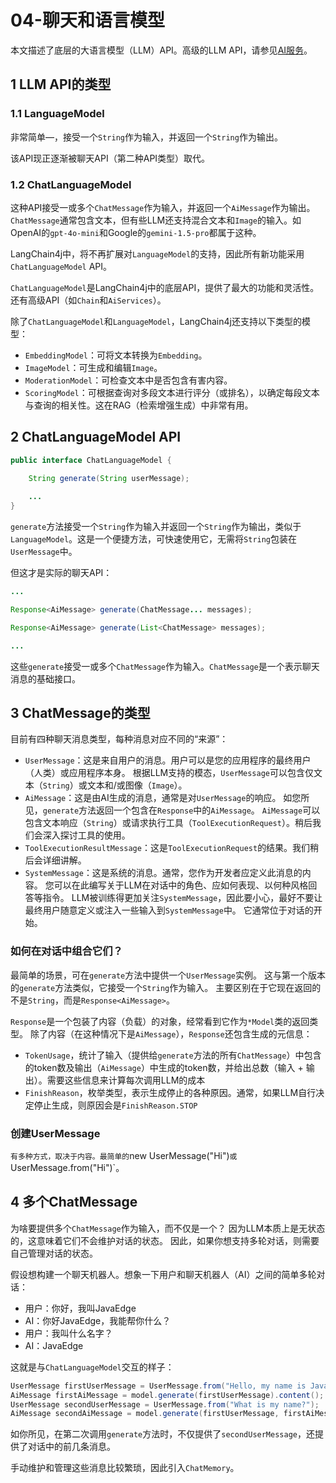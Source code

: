 # 04-聊天和语言模型

本文描述了底层的大语言模型（LLM）API。高级的LLM API，请参见[AI服务](/tutorials/ai-services)。

## 1 LLM API的类型

### 1.1 LanguageModel

非常简单—，接受一个`String`作为输入，并返回一个`String`作为输出。

该API现正逐渐被聊天API（第二种API类型）取代。

### 1.2 ChatLanguageModel

这种API接受一或多个`ChatMessage`作为输入，并返回一个`AiMessage`作为输出。 `ChatMessage`通常包含文本，但有些LLM还支持混合文本和`Image`的输入。如OpenAI的`gpt-4o-mini`和Google的`gemini-1.5-pro`都属于这种。

LangChain4j中，将不再扩展对`LanguageModel`的支持，因此所有新功能采用`ChatLanguageModel` API。

`ChatLanguageModel`是LangChain4j中的底层API，提供了最大的功能和灵活性。还有高级API（如`Chain`和`AiServices`）。

除了`ChatLanguageModel`和`LanguageModel`，LangChain4j还支持以下类型的模型：

- `EmbeddingModel`：可将文本转换为`Embedding`。
- `ImageModel`：可生成和编辑`Image`。
- `ModerationModel`：可检查文本中是否包含有害内容。
- `ScoringModel`：可根据查询对多段文本进行评分（或排名），以确定每段文本与查询的相关性。这在RAG（检索增强生成）中非常有用。

## 2 ChatLanguageModel API

```java
public interface ChatLanguageModel {

    String generate(String userMessage);
    
    ...
}
```

`generate`方法接受一个`String`作为输入并返回一个`String`作为输出，类似于`LanguageModel`。这是一个便捷方法，可快速使用它，无需将`String`包装在`UserMessage`中。

但这才是实际的聊天API：

```java
...

Response<AiMessage> generate(ChatMessage... messages);

Response<AiMessage> generate(List<ChatMessage> messages);

...
```

这些`generate`接受一或多个`ChatMessage`作为输入。`ChatMessage`是一个表示聊天消息的基础接口。

## 3 ChatMessage的类型

目前有四种聊天消息类型，每种消息对应不同的“来源”：

- `UserMessage`：这是来自用户的消息。用户可以是您的应用程序的最终用户（人类）或应用程序本身。 
  根据LLM支持的模态，`UserMessage`可以包含仅文本（`String`）或文本和/或图像（`Image`）。
- `AiMessage`：这是由AI生成的消息，通常是对`UserMessage`的响应。 
  如您所见，`generate`方法返回一个包含在`Response`中的`AiMessage`。 
  `AiMessage`可以包含文本响应（`String`）或请求执行工具（`ToolExecutionRequest`）。稍后我们会深入探讨工具的使用。
- `ToolExecutionResultMessage`：这是`ToolExecutionRequest`的结果。我们稍后会详细讲解。
- `SystemMessage`：这是系统的消息。通常，您作为开发者应定义此消息的内容。 
  您可以在此编写关于LLM在对话中的角色、应如何表现、以何种风格回答等指令。 
  LLM被训练得更加关注`SystemMessage`，因此要小心，最好不要让最终用户随意定义或注入一些输入到`SystemMessage`中。 
  它通常位于对话的开始。

### 如何在对话中组合它们？

最简单的场景，可在`generate`方法中提供一个`UserMessage`实例。  这与第一个版本的`generate`方法类似，它接受一个`String`作为输入。 主要区别在于它现在返回的不是`String`，而是`Response<AiMessage>`。 

`Response`是一个包装了内容（负载）的对象，经常看到它作为`*Model`类的返回类型。  除了内容（在这种情况下是`AiMessage`），`Response`还包含生成的元信息：

- `TokenUsage`，统计了输入（提供给`generate`方法的所有`ChatMessage`）中包含的token数及输出（`AiMessage`）中生成的token数，并给出总数（输入 + 输出）。需要这些信息来计算每次调用LLM的成本
- `FinishReason`，枚举类型，表示生成停止的各种原因。通常，如果LLM自行决定停止生成，则原因会是`FinishReason.STOP`

### 创建UserMessage

`有多种方式，取决于内容。最简单的`new UserMessage("Hi")`或`UserMessage.from("Hi")`。

## 4 多个ChatMessage

为啥要提供多个`ChatMessage`作为输入，而不仅是一个？ 因为LLM本质上是无状态的，这意味着它们不会维护对话的状态。 因此，如果你想支持多轮对话，则需要自己管理对话的状态。

假设想构建一个聊天机器人。想象一下用户和聊天机器人（AI）之间的简单多轮对话：

- 用户：你好，我叫JavaEdge
- AI：你好JavaEdge，我能帮你什么？
- 用户：我叫什么名字？
- AI：JavaEdge

这就是与`ChatLanguageModel`交互的样子：

```java
UserMessage firstUserMessage = UserMessage.from("Hello, my name is JavaEdge");
AiMessage firstAiMessage = model.generate(firstUserMessage).content(); // JavaEdge，我能帮你什么？
UserMessage secondUserMessage = UserMessage.from("What is my name?");
AiMessage secondAiMessage = model.generate(firstUserMessage, firstAiMessage, secondUserMessage).content(); // JavaEdge
```

如你所见，在第二次调用`generate`方法时，不仅提供了`secondUserMessage`，还提供了对话中的前几条消息。

手动维护和管理这些消息比较繁琐，因此引入`ChatMemory`。